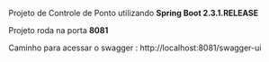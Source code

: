 Projeto de Controle de Ponto utilizando <b>Spring Boot 2.3.1.RELEASE</b>

Projeto roda na porta <b>8081</b>

Caminho para acessar o swagger : http://localhost:8081/swagger-ui
